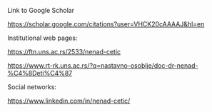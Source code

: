 Link to Google Scholar

https://scholar.google.com/citations?user=VHCK20cAAAAJ&hl=en

Institutional web pages:

https://ftn.uns.ac.rs/2533/nenad-cetic

https://www.rt-rk.uns.ac.rs/?q=nastavno-osoblje/doc-dr-nenad-%C4%8Deti%C4%87

Social networks:

https://www.linkedin.com/in/nenad-cetic/
